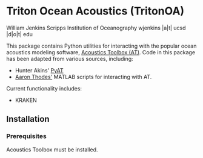 # Triton Ocean Acoustics (TritonOA)
William Jenkins
Scripps Institution of Oceanography
wjenkins |a|t| ucsd |d|o|t| edu

This package contains Python utilities for interacting with the popular ocean 
acoustics modeling software, [Acoustics Toolbox (AT)](https://oalib-acoustics.org/models-and-software/acoustics-toolbox/). 
Code in this package has been adapted from various sources, including:
- Hunter Akins' [PyAT](https://github.com/hunterakins/pyat)
- [Aaron Thodes'](https://athode.scrippsprofiles.ucsd.edu) MATLAB scripts for 
interacting with AT.

Current functionality includes:
- KRAKEN 



## Installation
### Prerequisites
Acoustics Toolbox must be installed.